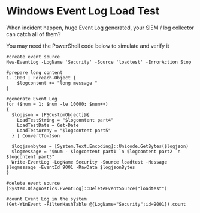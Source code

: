 # Windows Event Log Load Test

When incident happen, huge Event Log generated, your SIEM / log collector can catch all of them?

You may need the PowerShell code below to simulate and verify it

```
#create event source
New-EventLog -LogName 'Security' -Source 'loadtest' -ErrorAction Stop

#prepare long content
1..1000 | Foreach-Object {
	$logcontent += "long message "
}

#generate Event Log
for ($num = 1; $num -le 10000; $num++)
{
  $logjson = [PSCustomObject]@{
    LoadTestString = "$logcontent part4"
    LoadTestDate = Get-Date
    LoadTestArray = "$logcontent part5"
  } | ConvertTo-Json

  $logjsonbytes = [System.Text.Encoding]::Unicode.GetBytes($logjson)
  $logmessage = "$num - $logcontent part1 `n $logcontent part2 `n $logcontent part3"
  Write-EventLog -LogName Security -Source loadtest -Message $logmessage -EventId 9001 -RawData $logjsonBytes
}

#delete event source
[System.Diagnostics.EventLog]::DeleteEventSource("loadtest")
```

```
#count Event Log in the system
(Get-WinEvent -FilterHashTable @{LogName="Security";id=9001}).count
```


